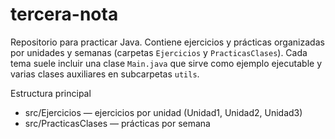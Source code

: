# tercera-nota

Repositorio para practicar Java. Contiene ejercicios y prácticas organizadas por unidades y semanas (carpetas `Ejercicios` y `PracticasClases`). Cada tema suele incluir una clase `Main.java` que sirve como ejemplo ejecutable y varias clases auxiliares en subcarpetas `utils`.

Estructura principal
- src/Ejercicios — ejercicios por unidad (Unidad1, Unidad2, Unidad3)
- src/PracticasClases — prácticas por semana